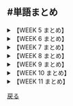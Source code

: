 #単語まとめ
----
<details><summary>【WEEK 5 まとめ】</summary>

----
###WEEK 5 まとめ
|単語     | 意味             |英語での説明|
|-------------|----------------------------|------|
|rampant   |はびこる   |going unchecked, widespread|
| inane       | 馬鹿げた                   |foolish|
| ethics      | 道義                       |code of principles|
| concur      | 同意する                   |agree|
| clandestine | 秘かな                     |secret, undercover|
| flagrant    | 目に余る                   |outrageous, glaringly bad|
| admonish    | 勧告する                   |to warn, to reprove|
| duress      | 脅迫, 脅し                 |compulsion, force|
| culprit     | 犯人, 犯罪者               |the guilty person|
| inexorable  | 冷酷な, 容赦のない         |inflexible, unrelenting|
| egregious   | 実にひどい, 言語道断な     |remarkably bad|
| distraught  | ひどく狼狽した, 気の狂った |mentally confused, crazed|
| duplicity   | 過ち, ずる                 |cunning, trickery|
| acrimonious | 苦々しい, 辛辣な                   |bitter|
| paucity     | 欠如, 不足                 |scarcity|
| elicit      | 引き出す, 誘い出す         |to draw forth|
| pernicious  | 有害な, 害のある           |hermful, causing injury|
| tolerate    | 耐える, 許容する           |to put up with, to bear|
| construe    | 解釈する                   |to make a deduction, to infer|
| impunity    | 無罪, 免罪されること       |freedom from punishment|
<!--https://www.tablesgenerator.com/markdown_tables-->
</details>
<details><summary>【WEEK 6 まとめ】</summary>

----
###WEEK 6 まとめ

| 単語       | 意味                   |英語での説明|
|---------------|--------------------------|-----|
| affluent      | 豊富な, 富んだ           |rich|
| feasible      | 実現可能な, ありそうな   |possible|
| discern       | 見通す, 知覚する         |perceive|
| sally         | 打って出る, 出撃する     |suddenly rush forth|
| consternation | ひどい驚き, 仰天         |dismay|
| precocious    | 早熟な, 発達の早い       |reaching maturity early|
| perfunctory   | おざなりの, いい加減な   |done without care, superficial|
| chagrin       | 無念, 悔しさ             |feeling of disappointment, humiliation|
| perverse      | 非を認めない, ひねくれた |contrary, persisting in error|
| deride        | バカにする, 嘲笑する     |to ridicule, scoff|
| disparage     | 軽蔑する, そしる         |to discredit, belittle|
| laudable      | 見上げた, 賞賛に値する   |praiseworthy|
| fiasco        | (滑稽な)大失敗           |complete failure|
| masticate     | 噛む                     |to chew up|
| eschew        | (意図的に)避ける, 慎む   |avoid|
| quell         | 鎮める, 鎮圧する         |put an end to|
| voluble       | 口達者な, おしゃべりな   |talkative|
| confidant(e)  | 腹心の友, 親友           |one to whom you confide your secrets|
| obsolescence  | 廃れたもの, 旧来のもの   |process of wearing out|
| dubious       | 疑っている, いかがわしい |doubtful|
</details>
<details><summary>【WEEK 7 まとめ】</summary>

----
###WEEK 7 まとめ

| 単語       | 意味                       |英語での説明|
|---------------|------------------------------|------|
| implacable    | なだめられない, 容赦のない   |cannot be pacified, inexorable|
| paroxysm      | 発作, (感情の)激発           |a fit, sudden outburst|
| reprehensible | 非難すべき, ふらちな         |worthy of blame|
| jurisdiction  | 支配権, 管轄区               |power, range of authority|
| skimish       | 小競り合い, 小論争           |small fight, brief encounter|
| harass        | 悩ます, 困らせる, 苦しめる   |to trouble, torment|
| monolithic    | 一枚岩のような, がっしりした |massively solid|
| arbitrary     | 任意の, 恣意的な, 専横な     |based on whim, dictatorial|
| indigent      | 貧乏な                       |poor, needy|
| fray          | 諍い, 論争                   |a fight|
| stymie        | 御しにくい, 興奮した         |unruly, agitated|
| effigy        | (呪う対象の)似姿             |a likeness ― usually of a hated person|
| flout         | バカにする, 無視する         |show contempt, scoff|
| cognizant     | (...ofを)認識する, 知る      |aware|
| turbulent     | かき乱された, 妨げられた     |to hinder, impede|
| terminate     | 終える, 終結する             |to end|
| forthwith     | 直ちに                       |immediately|
| exacerbate    | 激怒させる, 悪化させる       |to irritate, make worse|
| revert        | 帰る, 戻る                   |return|
| oust          | 追い出す                     |to drive out, eject|

</details>
<details><summary>【WEEK 8 まとめ】</summary>

----
###WEEK 8 まとめ


| 単語          | 意味                             | 英語での意味                      |
|---------------|----------------------------------|-----------------------------------|
| emociated     | 異常なほどやせ衰えた, やつれた   | abnormally thin, wasted away      |
| surge         | 揺れる, 波のように押し寄せる     | to rush suddenly                  |
| tranquil      | 静かな, 穏やかな                 | quiet                             |
| sanctuary     | 避難所, 聖域, 庇護               | shelter                           |
| ascend        | 登る, 上がる                     | to rise                           |
| malnutrition  | 栄養失調                         | faulty or adequate diet           |
| afflict       | 苦しめる, 悩ます                 | to trouble greatly, to distress   |
| besiege       | 包囲する, 襲う                   | to surround, hem in               |
| prvation      | (必要最低限なものの)欠乏, 喪失   | lack of necessities               |
| sinister      | 不吉な, 縁起の悪い               | evil, omonous                     |
| ubiquitous    | 遍在する, 至るところにある       | being everywhere at the same time |
| remote        | 遠く離れた, 遠方の               | distant, hidden away              |
| thwart        | 妨害する, 邪魔する               | to hinder, defeat                 |
| harbinger     | 先駆者, 前触れ, 前兆             | a forerunner, advance notice      |
| malignant     | 悪意のある, 悪性の, 致死性のある | likely to cause death             |
| excruciating  | 苦しい, 責苦にかけられるような   | agonizing, torturing              |
| respite       | 一休み, 遅延, 猶予               | an interval of relief, delay      |
| reverberating | 反響する                         | reechoing, resounding             |
| fretful       | いらいらする, 腹が立ちやすい     | worrisome, irritable              |
| succumb       | 屈する, 負ける, 斃れる           | to give way, yield                |
</details>
<details><summary>【WEEK 9 まとめ】</summary>

----
###WEEK 9 まとめ

| 単語        | 意味                     | 英語での説明                               |
|-------------|--------------------------|--------------------------------------------|
| impresario  | 興行主                   | one who presents cultural series, oganizer |
| extortion   | 強要, 強奪               | getting money by threats                   |
| adverse     | 不利な, 好ましくない     | unfavorable, harmful                       |
| asset       | 資産, 財産               | a valuable thing to have                   |
| bigot       | 強い偏見を持つ人, 偏屈者 | a narrow-minded, prejudiced person         |
| blatant     | 騒々しい, けばけばしい   | disagreeably loud, very showy              |
| entourage   | 側近たち                 | group of attendants                        |
| virulent    | 悪意に満ちた, 有毒の     | full of hate, harmful                      |
| venom       | 毒, 悪意, 恨み           | poison, spite, malice                      |
| spew        | 吐く, ぶちまける         | throw up, vomit, eject                     |
| loath       | 厭う                     | unwilling, reluctant                       |
| solicit     | 懇願する                 | to beg, seek earnestly                     |
| astute      | 聡い                     | keen, shrewd                               |
| advocate    | 提唱する                 | to be in favor of, to support              |
| ineffectual | 失活する                 | not effective                              |
| scrutinize  | 精査する                 | examine closely                            |
| nefarious   | 悪い                     | villainous, vicious                        |
| amicable    | 友好的な                 | friendly, peaceful                         |
| vexatious   | 鬱陶しい                 | annoying                                   |
| malady      | 疾病                     | disease                                    |


</details>
<details><summary>【WEEK 10 まとめ】</summary>

----

###WEEK 10 まとめ
| 単語        | 意味                                   | 英語での説明                                    |
|-------------|----------------------------------------|-------------------------------------------------|
| inclement   | (天気が)荒れ模様                       | unfavorable, stormy                             |
| peruse      | 熟読する, 精読する                     | to read carefully                               |
| premonition | 予感                                   | forewarning                                     |
| desist      | やめる, 思いとどまる                   | cease                                           |
| recoil      | 後退する, 引き返す                     | draw back                                       |
| pertinent   | 適切な, しっくりとした                 | to the point                                    |
| mastiff     | 大きな犬(犬種)                         | large dog                                       |
| obsess      | 取り付く, つきまとう                   | to haunt, preoccupy                             |
| doleful     | 悲しげな, 陰鬱な                       | sad, melancholy                                 |
| wan         | 青ざめた, 血の気のない                 | sickly pale                                     |
| histrionics | 芝居がかったしぐさ                     | display of emotions                             |
| elusive     | わかりにくい, 記憶しにくい             | hard to grasp                                   |
| frustrate   | 妨げる, 邪魔する                       | counteract, foil, thwart                        |
| symptomatic | 前兆となる, 兆候的な                   | having to do with signs or symptoms, indicative |
| interject   | 不意に差し挟む                         | insert, interrupt                               |
| inert       | 自分で動く力のない                     | without power to move                           |
| salient     | 顕著な, 目立った                       | outstanding, prominent                          |
| imminent    | 今にも起こりそうな, 切迫した           | likely to happen, threatening                   |
| squeamish   | ショックを受ける, 潔癖すぎる, 気難しい | easy shocked, over sensitive                    |
| engrossed   | 熱中した, 夢中になって                 | absorbed                                        |

</details>
<details><summary>【WEEK 11 まとめ】</summary>

----

###WEEK 11 まとめ

| 単語          | 意味                             | 英語での説明                    |
|---------------|----------------------------------|---------------------------------|
| poignant      | 強く心に訴える, 胸を刺す様な     | moving, painful to the feelings |
| inundate      | 氾濫させる, 押し寄せる           | to flood                        |
| fruitless     | 実を結ばない, 無益な             | useless                         |
| garbled       | 容量を得ない, 混乱した           | confused, mixed up              |
| saguine       | 陽気な, 楽天的な                 | optimistic                      |
| phlegmatic    | 動きのない, 冷淡な               | calm, hard to rouse to action   |
| corroborate   | 証拠によって確証する             | confirm, support                |
| comprehensive | 包括的な, 徹底的な, わかりやすい | thorough                        |
| zealous       | 熱狂的な                         | enthusiastic                    |
| coerce        | 強いる, 強要する                 | to force                        |
| elapse        | 経過する, 経つ                   | to slip by                      |
| meticulous    | ごく慎重な, 繊細な               | careful                         |
| domicile      | 家                               | home                            |
| lax           | 手ぬるい, 緩んでいる             | careless, negligent             |
| sporadic      | 時々起こる                       | occasional                      |
| rash          | 気の早い, 無分別な               | too hasty, reckless             |
| conjecture    | 推測, 推論                       | guess                           |
| obviate       | 除去する, 予防する               | do way with, eliminate          |
| lurid         | 燦々とした, けばけばしい         | sensational                     |
| quip          | 皮肉る, 辛辣に言う               | joke                            |

</details>

[戻る](./index.html)
